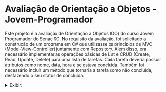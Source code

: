 # Avaliação de Orientação a Objetos - Jovem-Programador
Este projeto é a avaliação de Orientação a Objetos (OO) do curso Jovem Programador do Senac SC. No requisito da avaliação, foi solicitado a construção de um programa em C# que utilizasse os princípios de MVC (Model-View-Controller) juntamente com Repository. Além disso, era necessário implementar as operações básicas de List e CRUD (Create, Read, Update, Delete) para uma lista de tarefas. Cada tarefa deveria possuir atributos como nome, data, hora e se estava concluída. Também foi necessário incluir um método que tornaria a tarefa como não concluída, desfazendo o seu status de concluída.

<details>
<summary>Exibir:</summary>

https://github.com/devhebert/Avaliacao-OO-Jovem-Programador/assets/101371363/017a710b-36d1-4d00-8721-e9903f8ae9a2


</details>

